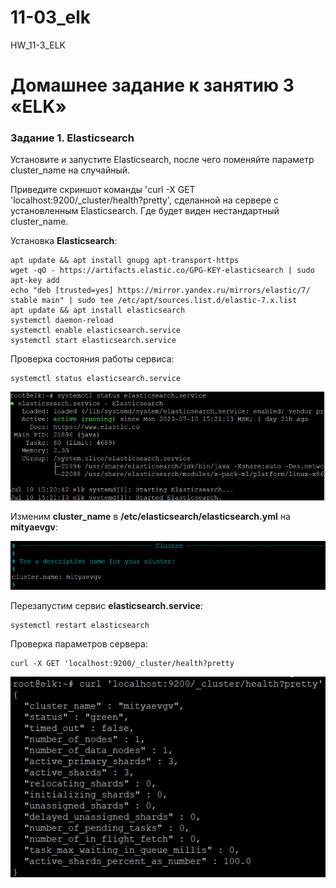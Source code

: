 # 11-03_elk
HW_11-3_ELK

# Домашнее задание к занятию 3 «ELK»

### Задание 1. Elasticsearch
Установите и запустите Elasticsearch, после чего поменяйте параметр cluster_name на случайный.

Приведите скриншот команды 'curl -X GET 'localhost:9200/_cluster/health?pretty', сделанной на
сервере с установленным Elasticsearch. Где будет виден нестандартный cluster_name.

Установка **Elasticsearch**:

```
apt update && apt install gnupg apt-transport-https
wget -qO - https://artifacts.elastic.co/GPG-KEY-elasticsearch | sudo apt-key add
echo "deb [trusted=yes] https://mirror.yandex.ru/mirrors/elastic/7/ stable main" | sudo tee /etc/apt/sources.list.d/elastic-7.x.list
apt update && apt install elasticsearch
systemctl daemon-reload
systemctl enable elasticsearch.service
systemctl start elasticsearch.service
```
Проверка состояния работы сервиса:
```
systemctl status elasticsearch.service
```
<kbd>![](img/systemctl_status_elasticsearch.png)</kbd>

Изменим **cluster_name** в **/etc/elasticsearch/elasticsearch.yml** на **mityaevgv**:

<kbd>![](img/cluster_name_elasticsearch_yml.png)</kbd>

Перезапустим сервис **elasticsearch.service**:
```
systemctl restart elasticsearch
```
Проверка параметров сервера:
```
curl -X GET 'localhost:9200/_cluster/health?pretty
```
<kbd>![](img/curl_elasticsearch.png)</kbd>





